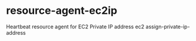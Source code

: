 # resource-agent-ec2ip
Heartbeat resource agent for EC2 Private IP address ec2 assign-private-ip-address
